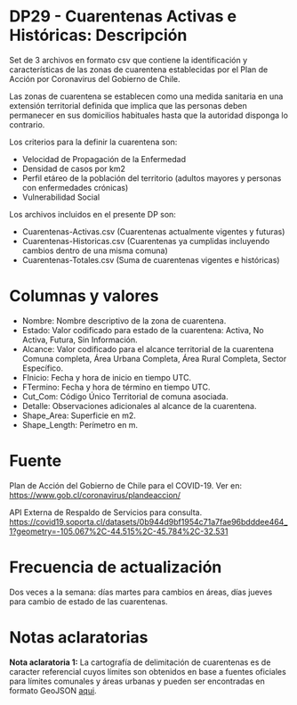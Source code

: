 # DP29 - Cuarentenas Activas e Históricas: Descripción
Set de 3 archivos en formato csv que contiene la identificación y características de las zonas de cuarentena establecidas por el Plan de Acción por Coronavirus del Gobierno de Chile.

Las zonas de cuarentena se establecen como una medida sanitaria en una extensión territorial definida que implica que las personas deben permanecer en sus domicilios habituales hasta que la autoridad disponga lo contrario.

Los criterios para la definir la cuarentena son:

- Velocidad de Propagación de la Enfermedad
- Densidad de casos por km2
- Perfil etáreo de la población del territorio (adultos mayores y personas con enfermedades crónicas)
- Vulnerabilidad Social

Los archivos incluidos en el presente DP son:
- Cuarentenas-Activas.csv (Cuarentenas actualmente vigentes y futuras)
- Cuarentenas-Historicas.csv (Cuarentenas ya cumplidas incluyendo cambios dentro de una misma comuna)
- Cuarentenas-Totales.csv (Suma de cuarentenas vigentes e históricas)

# Columnas y valores

- Nombre: Nombre descriptivo de la zona de cuarentena.
- Estado: Valor codificado para estado de la cuarentena: Activa, No Activa, Futura, Sin Información.
- Alcance: Valor codificado para el alcance territorial de la cuarentena Comuna completa, Área Urbana Completa, Área Rural Completa, Sector Específico.
- FInicio: Fecha y hora de inicio en tiempo UTC.
- FTermino: Fecha y hora de término en tiempo UTC.
- Cut_Com: Código Único Territorial de comuna asociada.
- Detalle: Observaciones adicionales al alcance de la cuarentena.
- Shape_Area: Superficie en m2.
- Shape_Length: Perímetro en m.

# Fuente
Plan de Acción del Gobierno de Chile para el COVID-19. Ver en: https://www.gob.cl/coronavirus/plandeaccion/

API Externa de Respaldo de Servicios para consulta. https://covid19.soporta.cl/datasets/0b944d9bf1954c71a7fae96bdddee464_1?geometry=-105.067%2C-44.515%2C-45.784%2C-32.531

# Frecuencia de actualización

Dos veces a la semana: días martes para cambios en áreas, días jueves para cambio de estado de las cuarentenas.

# Notas aclaratorias

**Nota aclaratoria 1:** La cartografía de delimitación de cuarentenas es de caracter referencial cuyos límites son obtenidos en base a fuentes oficiales para límites comunales y áreas urbanas y pueden ser encontradas en formato GeoJSON [aqui](../../input/Cuarentenas).